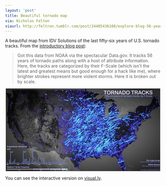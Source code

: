 ```yaml
---
layout: 'post'
title: Beautiful tornado map
via: Nicholas Felton
viaurl: http://feltron.tumblr.com/post/24405436108/explore-blog-56-years-of-tornado
---
```


A beautiful map from IDV Solutions of the last fifty-six years of U.S. tornado tracks. From the [introductory blog post](http://uxblog.idvsolutions.com/2012/06/zazzle-print-tornado-tracks.html):

<blockquote><p>Got this data from NOAA via the spectacular Data.gov.  It tracks 56 years of tornado paths along with a host of attribute information.  Here, the tracks are categorized by their F-Scale (which isn't the latest and greatest means but good enough for a hack like me), where brighter strokes represent more violent storms.
Here it is broken out by scale.</p></blockquote>

<img src="/img/tornado-tracks.jpg" alt="U.S. Tornado Tracks" title="tornado-tracks.jpg" style="display:block;margin-left:auto;margin-right:auto;" />

You can see the interactive version on [visual.ly](http://visual.ly/tornado-tracks).